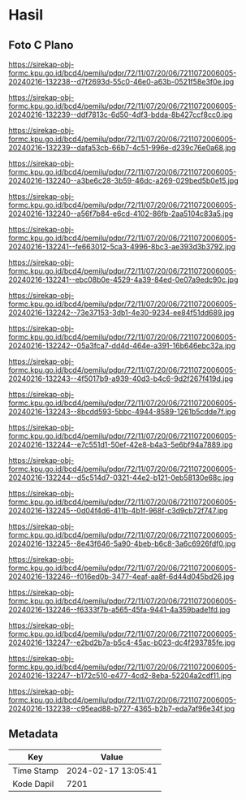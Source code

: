 # Hasil

## Foto C Plano

https://sirekap-obj-formc.kpu.go.id/bcd4/pemilu/pdpr/72/11/07/20/06/7211072006005-20240216-132238--d7f2693d-55c0-46e0-a63b-0521f58e3f0e.jpg

https://sirekap-obj-formc.kpu.go.id/bcd4/pemilu/pdpr/72/11/07/20/06/7211072006005-20240216-132239--ddf7813c-6d50-4df3-bdda-8b427ccf8cc0.jpg

https://sirekap-obj-formc.kpu.go.id/bcd4/pemilu/pdpr/72/11/07/20/06/7211072006005-20240216-132239--dafa53cb-66b7-4c51-996e-d239c76e0a68.jpg

https://sirekap-obj-formc.kpu.go.id/bcd4/pemilu/pdpr/72/11/07/20/06/7211072006005-20240216-132240--a3be6c28-3b59-46dc-a269-029bed5b0e15.jpg

https://sirekap-obj-formc.kpu.go.id/bcd4/pemilu/pdpr/72/11/07/20/06/7211072006005-20240216-132240--a56f7b84-e6cd-4102-86fb-2aa5104c83a5.jpg

https://sirekap-obj-formc.kpu.go.id/bcd4/pemilu/pdpr/72/11/07/20/06/7211072006005-20240216-132241--fe663012-5ca3-4996-8bc3-ae393d3b3792.jpg

https://sirekap-obj-formc.kpu.go.id/bcd4/pemilu/pdpr/72/11/07/20/06/7211072006005-20240216-132241--ebc08b0e-4529-4a39-84ed-0e07a9edc90c.jpg

https://sirekap-obj-formc.kpu.go.id/bcd4/pemilu/pdpr/72/11/07/20/06/7211072006005-20240216-132242--73e37153-3db1-4e30-9234-ee84f51dd689.jpg

https://sirekap-obj-formc.kpu.go.id/bcd4/pemilu/pdpr/72/11/07/20/06/7211072006005-20240216-132242--05a3fca7-dd4d-464e-a391-16b646ebc32a.jpg

https://sirekap-obj-formc.kpu.go.id/bcd4/pemilu/pdpr/72/11/07/20/06/7211072006005-20240216-132243--4f5017b9-a939-40d3-b4c6-9d2f267f419d.jpg

https://sirekap-obj-formc.kpu.go.id/bcd4/pemilu/pdpr/72/11/07/20/06/7211072006005-20240216-132243--8bcdd593-5bbc-4944-8589-1261b5cdde7f.jpg

https://sirekap-obj-formc.kpu.go.id/bcd4/pemilu/pdpr/72/11/07/20/06/7211072006005-20240216-132244--e7c551d1-50ef-42e8-b4a3-5e6bf94a7889.jpg

https://sirekap-obj-formc.kpu.go.id/bcd4/pemilu/pdpr/72/11/07/20/06/7211072006005-20240216-132244--d5c514d7-0321-44e2-b121-0eb58130e68c.jpg

https://sirekap-obj-formc.kpu.go.id/bcd4/pemilu/pdpr/72/11/07/20/06/7211072006005-20240216-132245--0d04f4d6-411b-4b1f-968f-c3d9cb72f747.jpg

https://sirekap-obj-formc.kpu.go.id/bcd4/pemilu/pdpr/72/11/07/20/06/7211072006005-20240216-132245--8e43f646-5a90-4beb-b6c8-3a6c6926fdf0.jpg

https://sirekap-obj-formc.kpu.go.id/bcd4/pemilu/pdpr/72/11/07/20/06/7211072006005-20240216-132246--f016ed0b-3477-4eaf-aa8f-6d44d045bd26.jpg

https://sirekap-obj-formc.kpu.go.id/bcd4/pemilu/pdpr/72/11/07/20/06/7211072006005-20240216-132246--f6333f7b-a565-45fa-9441-4a359bade1fd.jpg

https://sirekap-obj-formc.kpu.go.id/bcd4/pemilu/pdpr/72/11/07/20/06/7211072006005-20240216-132247--e2bd2b7a-b5c4-45ac-b023-dc4f293785fe.jpg

https://sirekap-obj-formc.kpu.go.id/bcd4/pemilu/pdpr/72/11/07/20/06/7211072006005-20240216-132247--b172c510-e477-4cd2-8eba-52204a2cdf11.jpg

https://sirekap-obj-formc.kpu.go.id/bcd4/pemilu/pdpr/72/11/07/20/06/7211072006005-20240216-132238--c95ead88-b727-4365-b2b7-eda7af96e34f.jpg


## Metadata

| Key        | Value               |
| ---------- | ------------------- |
| Time Stamp | 2024-02-17 13:05:41 |
| Kode Dapil | 7201                |



